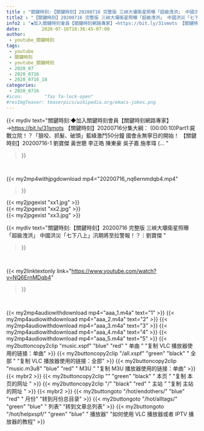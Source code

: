 ```yaml
---
title : "關鍵時刻:【關鍵時刻】20200716 完整版 三峽大壩衛星照曝「超級洩洪」 中國洪災「七下八上」汛期將至拉警報！？｜劉寶傑 "
title2 : "【關鍵時刻】20200716 完整版 三峽大壩衛星照曝「超級洩洪」 中國洪災「七下八上」汛期將至拉警報！？｜劉寶傑 "
info2 : "◆加入關鍵時刻會員【關鍵時刻網路專家】→https://bit.ly/31smots 【關鍵時刻】20200716分集大綱： (00:00:10)Part1:屍戰立院！？「狠咬、抓髮、破頭」藍綠激鬥50分鐘 國會永無寧日的開始！ 【關鍵時刻】20200716-1 劉寶傑 黃世聰 李正皓 陳東豪 吳子嘉 施孝瑋 (... "
date:        2020-07-16T18:36:45-07:00
author:
 - youtube_關鍵時刻
tags:
 - youtube
 - 關鍵時刻
 - youtube_關鍵時刻
 - 2020_07
 - 2020_0716
 - 2020_0716_18
categories:
 - 2020_0716
#icon:        "fas fa-lock-open"
#resImgTeaser: teaserpics/wikipedia.org/emacs-jokes.png
---
```


{{< mydiv text="關鍵時刻:◆加入關鍵時刻會員【關鍵時刻網路專家】→https://bit.ly/31smots 【關鍵時刻】20200716分集大綱： (00:00:10)Part1:屍戰立院！？「狠咬、抓髮、破頭」藍綠激鬥50分鐘 國會永無寧日的開始！ 【關鍵時刻】20200716-1 劉寶傑 黃世聰 李正皓 陳東豪 吳子嘉 施孝瑋 (... "
>}}
<br>


{{< my2mp4withjpgdownload mp4="20200716_nq6ernmdqb4.mp4"
>}}

{{< my2jpgexist "xx1.jpg" >}}<br>
{{< my2jpgexist "xx2.jpg" >}}<br>
{{< my2jpgexist "xx3.jpg" >}}<br>



{{< mydiv text="關鍵時刻:【關鍵時刻】20200716 完整版 三峽大壩衛星照曝「超級洩洪」 中國洪災「七下八上」汛期將至拉警報！？｜劉寶傑 "
>}}
<br>

{{< my2linktextonly link="https://www.youtube.com/watch?v=NQ6ErnMDqb4"
>}}


<br>

{{< my2mp4audiowithdownload mp4="aaa_1.m4a"    text="1" >}}
{{< my2mp4audiowithdownload mp4="aaa_2.m4a"    text="2" >}}
{{< my2mp4audiowithdownload mp4="aaa_3.m4a"    text="3" >}}
{{< my2mp4audiowithdownload mp4="aaa_4.m4a"    text="4" >}}
{{< my2mp4audiowithdownload mp4="aaa_5.m4a"    text="5" >}}
{{< my2buttoncopy2clip "music.xspf"        "blue"   "red"    " 单曲 "  "复制 VLC 播放器使用的链接：单曲" >}} {{< my2buttoncopy2clip "/all.xspf"         "green"  "black"  " 全部 "  "复制 VLC 播放器使用的链接：全部" >}} {{< my2buttoncopy2clip "music.m3u8"        "blue"   "red"    " M3U  "    "复制 M3U 播放器使用的链接：单曲" >}} {{< mybr2 >}} {{< my2buttoncopy2clip ""                  "green"  "black"  " 本页 "    "复制 本页的网址 " >}} {{< my2buttoncopy2clip "/"                 "black"  "red"    " 主站 "    "复制 主站的网址 " >}} {{< mybr2 >}} {{< my2buttongoto      "/hot/endothers/"   "blue"   "red"    " 月份"   "转到月份总目录" >}} {{< my2buttongoto      "/hot/alltags/"     "green"  "blue"   " 列表"   "转到文章总列表" >}} {{< my2buttongoto      "/hot/helpxspf/"    "green"  "blue"   " 播放器" "如何使用 VLC 播放器或者 IPTV 播放器的教程" >}} 
